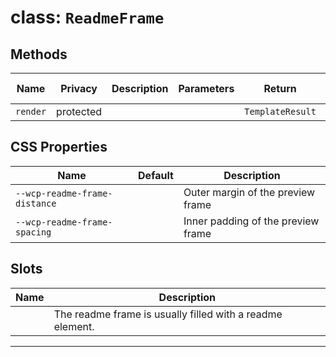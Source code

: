 # class: `ReadmeFrame`

## Methods

| Name     | Privacy   | Description | Parameters | Return           | Inherited From |
| -------- | --------- | ----------- | ---------- | ---------------- | -------------- |
| `render` | protected |             |            | `TemplateResult` |                |

## CSS Properties

| Name                          | Default | Description                        |
| ----------------------------- | ------- | ---------------------------------- |
| `--wcp-readme-frame-distance` |         | Outer margin of the preview frame  |
| `--wcp-readme-frame-spacing`  |         | Inner padding of the preview frame |

## Slots

| Name | Description                                               |
| ---- | --------------------------------------------------------- |
|      | The readme frame is usually filled with a readme element. |

<hr/>
